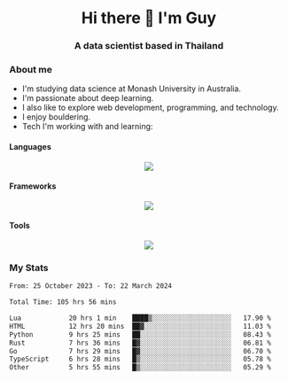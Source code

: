 <h1 align="center">Hi there 👋 I'm Guy</h1>
<h3 align="center">A data scientist based in Thailand</h3>

### About me

- I'm studying data science at Monash University in Australia.
- I'm passionate about deep learning.
- I also like to explore web development, programming, and technology.
- I enjoy bouldering.
- Tech I'm working with and learning:

#### Languages

<div align="center">
    <img src="https://skillicons.dev/icons?i=py,ts,js,html,css,rust,go" />
</div>

#### Frameworks

<div align="center">
    <img src="https://skillicons.dev/icons?i=pytorch,tensorflow,fastapi,react" /><br>
</div>

#### Tools

<div align="center">
    <img src="https://skillicons.dev/icons?i=postgres,redis,docker" /><br>
</div>

### My Stats

<!--START_SECTION:waka-->

```txt
From: 25 October 2023 - To: 22 March 2024

Total Time: 105 hrs 56 mins

Lua            20 hrs 1 min    ████▒░░░░░░░░░░░░░░░░░░░░   17.90 %
HTML           12 hrs 20 mins  ██▓░░░░░░░░░░░░░░░░░░░░░░   11.03 %
Python         9 hrs 25 mins   ██░░░░░░░░░░░░░░░░░░░░░░░   08.43 %
Rust           7 hrs 36 mins   █▓░░░░░░░░░░░░░░░░░░░░░░░   06.81 %
Go             7 hrs 29 mins   █▓░░░░░░░░░░░░░░░░░░░░░░░   06.70 %
TypeScript     6 hrs 28 mins   █▒░░░░░░░░░░░░░░░░░░░░░░░   05.78 %
Other          5 hrs 55 mins   █▒░░░░░░░░░░░░░░░░░░░░░░░   05.29 %
```

<!--END_SECTION:waka-->
